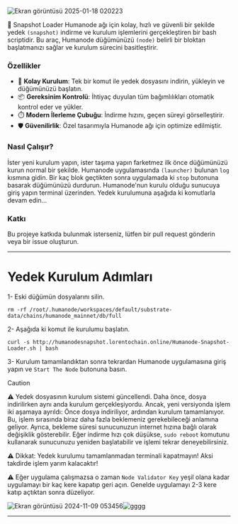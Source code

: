  ![Ekran görüntüsü 2025-01-18 020223](https://github.com/user-attachments/assets/f37c4065-cc00-44c4-bcfd-09474ec17ba0)



🚀 Snapshot Loader Humanode ağı için kolay, hızlı ve güvenli bir şekilde yedek ```(snapshot)``` indirme ve kurulum işlemlerini gerçekleştiren bir bash scriptidir. Bu araç, Humanode düğümünüzü ```(node)``` belirli bir bloktan başlatmanızı sağlar ve kurulum sürecini basitleştirir.

### Özellikler 
- 🌟 **Kolay Kurulum**: Tek bir komut ile yedek dosyasını indirin, yükleyin ve düğümünüzü başlatın.
- 📦 **Gereksinim Kontrolü**: İhtiyaç duyulan tüm bağımlılıkları otomatik kontrol eder ve yükler.
- ⏱️ **Modern İlerleme Çubuğu**: İndirme hızını, geçen süreyi görselleştirir.
- 🛡️ **Güvenilirlik**: Özel tasarımıyla Humanode ağı için optimize edilmiştir.

### Nasıl Çalışır? 
İster yeni kurulum yapın, ister taşıma yapın farketmez ilk önce düğümünüzü kurun normal bir şekilde. Humanode uygulamasında ```(launcher)``` bulunan ```log``` kısmına gidin. Bir kaç blok geçtikten sonra uygulamada ki ```stop``` butonuna basarak düğümünüzü durdurun. Humanode'nun kurulu olduğu sunucuya giriş yapın terminal üzerinden. Yedek kurulumuna aşağıda ki komutlarla devam edin...

### Katkı
Bu projeye katkıda bulunmak isterseniz, lütfen bir pull request gönderin veya bir issue oluşturun.

------

# Yedek Kurulum Adımları

1- Eski düğümün dosyalarını silin.
```4D
rm -rf /root/.humanode/workspaces/default/substrate-data/chains/humanode_mainnet/db/full
```

2- Aşağıda ki komut ile kurulumu başlatın.

```Sieve
curl -s http://humanodesnapshot.lorentochain.online/Humanode-Snapshot-Loader.sh | bash
```

3- Kurulum tamamlandıktan sonra tekrardan Humanode uygulamasına giriş yapın ve ```Start The Node``` butonuna basın. 

> [!CAUTION]
> :warning: Yedek dosyasının kurulum sistemi güncellendi. Daha önce, dosya indirilirken aynı anda kurulum gerçekleşiyordu. Ancak, yeni versiyonda işlem iki aşamaya ayrıldı: Önce dosya indiriliyor, ardından kurulum tamamlanıyor. Bu, işlem sırasında biraz daha fazla beklemeniz gerekebileceği anlamına geliyor. Ayrıca, bekleme süresi sunucunuzun internet hızına bağlı olarak değişiklik gösterebilir. Eğer indirme hızı çok düşükse, ```sudo reboot``` komutunu kullanarak sunucunuzu yeniden başlatabilir ve işlemi tekrar deneyebilirsiniz.
>
> :warning: Dikkat: Yedek kurulumu tamamlanmadan terminali kapatmayın! Aksi takdirde işlem yarım kalacaktır!
> 
> :warning: Eğer uygulama çalışmazsa o zaman ```Node Validator Key``` yeşil olana kadar uygulamayı bir kaç kere kapatıp geri açın. Genelde uygulamayı 2-3 kere katıp açtıktan sonra düzeliyor.

![Ekran görüntüsü 2024-11-09 053456](https://github.com/user-attachments/assets/15d1ae14-4eeb-4afc-bf3e-159fb12ec4a1)![gggg](https://github.com/user-attachments/assets/03814192-f9d3-43bc-bd65-47558ad7c4af)


---



